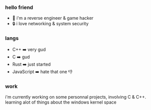 ### hello friend

- 👋 i'm a reverse engineer & game hacker 
- 🔒 i love networking & system security

### langs

- C++ ➡️ very gud
- C ➡️ gud
- Rust ➡️ just started
- JavaScript ➡️ hate that one 👎

### work

i'm currently working on some personnal projects, involving C & C++. learning alot of things about the windows kernel space
